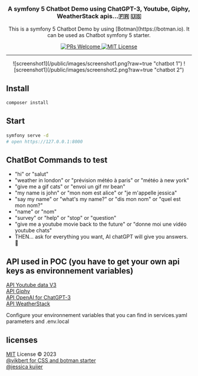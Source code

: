 <div align="center">
  <h3>A symfony 5 Chatbot Demo using ChatGPT-3, Youtube, Giphy, WeatherStack apis...🇫🇷 🇺🇸</h3>
  <p>This is a symfony 5 Chatbot Demo by using [Botman](https://botman.io). It can be used as Chatbot symfony 5 starter.</p>

  <p>
    <a href="#">
      <img src="https://img.shields.io/badge/PRs-Welcome-brightgreen.svg?style=flat-square" alt="PRs Welcome">
    </a>
    <a href="#">
      <img src="https://img.shields.io/badge/License-MIT-brightgreen.svg?style=flat-square" alt="MIT License">
    </a>
  </p>
</div>

---
<div align="center">
![screenshot1](/public/images/screenshot1.png?raw=true "chatbot 1")
![screenshot1](/public/images/screenshot2.png?raw=true "chatbot 2")
</div>

## Install
```bash
composer install 
```
## Start
```bash
symfony serve -d
# open https://127.0.0.1:8000
```

## ChatBot Commands to test

- "hi" or "salut"  
- "weather in london" or "prévision météo à paris" or "météo à new york"  
- "give me a gif cats" or "envoi un gif mr bean"  
- "my name is john" or "mon nom est alice" or "je m'appelle jessica"  
- "say my name" or "what's my name?" or "dis mon nom" or "quel est mon nom?"  
- "name" or "nom"  
- "survey" or "help" or "stop" or "question"  
- "give me a youtube movie back to the future" or "donne moi une vidéo youtube chats"  
- THEN... ask for everything you want, AI chatGPT will give you answers.  🤖

## API used in POC (you have to get your own api keys as environnement variables)

[API Youtube data V3](https://developers.google.com/youtube/registering_an_application)  
[API Giphy](https://support.giphy.com/hc/en-us/articles/360020283431-Request-A-GIPHY-API-Key)  
[API OpenAI for ChatGPT-3](https://platform.openai.com)  
[API WeatherStack](https://weatherstack.com/)  

Configure your environnement variables that you can find in services.yaml parameters and .env.local   
## licenses

[MIT](./LICENSE) License © 2023  
[@vikbert for CSS and botman starter](https://vikbert.github.io)  
[@jessica kuijer](https://jessicakuijer.com)
